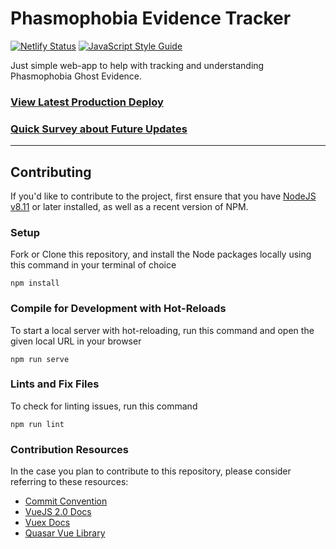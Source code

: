 # Phasmophobia Evidence Tracker

[![Netlify Status](https://api.netlify.com/api/v1/badges/f47bfc53-b2ff-447f-a7fe-e09a1fa6b108/deploy-status)](https://app.netlify.com/sites/phasmophobia-evidence/deploys)
[![JavaScript Style Guide](https://img.shields.io/badge/code_style-standard-brightgreen.svg)](https://standardjs.com)

Just simple web-app to help with tracking and understanding Phasmophobia Ghost Evidence.

### [View Latest Production Deploy](https://phasmophobia.sepshun.io/)
### [Quick Survey about Future Updates](https://forms.gle/kdXw4yd1g4GR31cR9)

---
## Contributing
If you'd like to contribute to the project, first ensure that you have [NodeJS v8.11](https://nodejs.org/en/) or later installed, as well as a recent version of NPM.

### Setup
Fork or Clone this repository, and install the Node packages locally using this command in your terminal of choice
```
npm install
```

### Compile for Development with Hot-Reloads
To start a local server with hot-reloading, run this command and open the given local URL in your browser
```
npm run serve
```

### Lints and Fix Files
To check for linting issues, run this command
```
npm run lint
```

### Contribution Resources
In the case you plan to contribute to this repository, please consider referring to these resources:
* [Commit Convention](https://github.com/Sepshun/phasmophobia-evidence/blob/master/.github/COMMIT_CONVENTION.md)
* [VueJS 2.0 Docs](https://vuejs.org/v2/guide/index.html)
* [Vuex Docs](https://vuex.vuejs.org/)
* [Quasar Vue Library](https://quasar.dev/vue-components)
